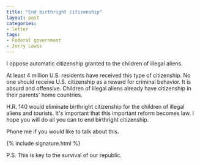 ```yaml
---
title: "End birthright citizenship"
layout: post
categories:
- letter
tags:
- Federal government
- Jerry Lewis
---
```


I oppose automatic citizenship granted to the children of illegal aliens.

At least 4 million U.S. residents have received this type of citizenship. No one should receive U.S. citizenship as a reward for criminal behavior. It is absurd and offensive. Children of illegal aliens already have citizenship in their parents' home countries.

H.R. 140 would eliminate birthright citizenship for the children of illegal aliens and tourists. It's important that this important reform becomes law. I hope you will do all you can to end birthright citizenship.

Phone me if you would like to talk about this.

{% include signature.html %}

P.S. This is key to the survival of our republic.
